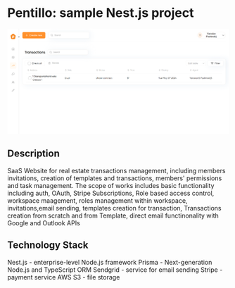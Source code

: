 # Pentillo: sample Nest.js project

![Pentilo](image-2.png)

## Description

SaaS Website for real estate transactions management, including members invitations, creation of templates and transactions, members' permissions and task management. The scope of works includes basic functionality including auth, OAuth, Stripe Subscriptions, Role based access control, workspace maagement, roles management within workspace, invitations,email sending, templates creation for transaction, Transactions creation from scratch and from Template, direct email functinonality with Google and Outlook APIs

## Technology Stack

Nest.js - enterprise-level Node.js framework
Prisma - Next-generation Node.js and TypeScript ORM 
Sendgrid - service for email sending
Stripe - payment service
AWS S3 - file storage
